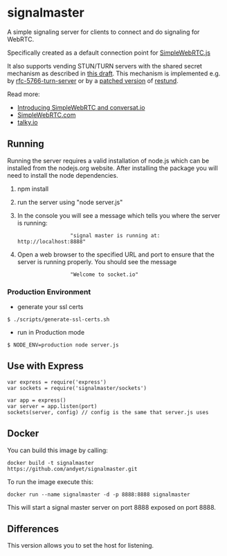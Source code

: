 # signalmaster

A simple signaling server for clients to connect and do signaling for WebRTC.

Specifically created as a default connection point for [SimpleWebRTC.js](https://github.com/HenrikJoreteg/SimpleWebRTC)

It also supports vending STUN/TURN servers with the shared secret mechanism as described in [this draft](http://tools.ietf.org/html/draft-uberti-behave-turn-rest-00).  This mechanism is implemented e.g. by [rfc-5766-turn-server](https://code.google.com/p/rfc5766-turn-server/) or by a [patched version](https://github.com/otalk/restund) of [restund](http://creytiv.com/restund.html).

Read more:
 - [Introducing SimpleWebRTC and conversat.io](http://blog.andyet.com/2013/02/22/introducing-simplewebrtcjs-and-conversatio/)
 - [SimpleWebRTC.com](http://simplewebrtc.com)
 - [talky.io](https://talky.io)

## Running

Running the server requires a valid installation of node.js which can be installed from the nodejs.org website. After installing the package you will need to install the node dependencies.

1) npm install

2) run the server using "node server.js"

3) In the console you will see a message which tells you where the server is running:

                        "signal master is running at: http://localhost:8888"

4) Open a web browser to the specified URL and port to ensure that the server is running properly. You should see the message

                        "Welcome to socket.io"

### Production Environment
* generate your ssl certs

```shell
$ ./scripts/generate-ssl-certs.sh
```
* run in Production mode

```shell
$ NODE_ENV=production node server.js
```

## Use with Express
    var express = require('express')
    var sockets = require('signalmaster/sockets')

    var app = express()
    var server = app.listen(port)
    sockets(server, config) // config is the same that server.js uses

## Docker

You can build this image by calling:  

    docker build -t signalmaster https://github.com/andyet/signalmaster.git

To run the image execute this:  

    docker run --name signalmaster -d -p 8888:8888 signalmaster

This will start a signal master server on port 8888 exposed on port 8888.

## Differences

This version allows you to set the host for listening. 
